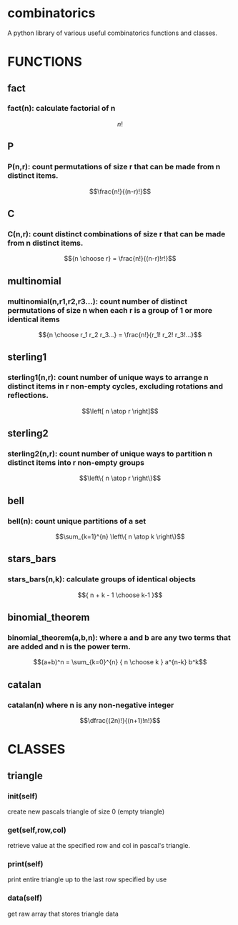 # combinatorics
A python library of various useful combinatorics functions and classes.
# FUNCTIONS
## fact
### fact(n): calculate factorial of n
```math
n!
```
## P
### P(n,r): count permutations of size r that can be made from n distinct items.
```math
\frac{n!}{(n-r)!}
```
## C
### C(n,r): count distinct combinations of size r that can be made from n distinct items.
```math
{n \choose r} = \frac{n!}{(n-r)!r!}
```
## multinomial
### multinomial(n,r1,r2,r3...): count number of distinct permutations of size n when each r is a group of 1 or more identical items
```math
{n \choose r_1 r_2 r_3...} = \frac{n!}{r_1! r_2! r_3!...}
```
## sterling1
### sterling1(n,r): count number of unique ways to arrange n distinct items in r non-empty cycles, excluding rotations and reflections.
```math
\left[ n \atop r \right]
```
## sterling2
### sterling2(n,r): count number of unique ways to partition n distinct items into r non-empty groups
```math
\left\{ n \atop r \right\}
```
## bell
### bell(n): count unique partitions of a set
```math
\sum_{k=1}^{n} \left\{ n \atop k \right\}
```
## stars_bars
### stars_bars(n,k): calculate groups of identical objects
```math
{ n + k - 1 \choose k-1 }
```
## binomial_theorem
### binomial_theorem(a,b,n): where a and b are any two terms that are added and n is the power term.
```math
(a+b)^n = \sum_{k=0}^{n} { n \choose k } a^{n-k} b^k
```
## catalan
### catalan(n) where n is any non-negative integer
```math
\dfrac{(2n)!}{(n+1)!n!}
```
# CLASSES
## triangle
### __init__(self)
  create new pascals triangle of size 0 (empty triangle)
### get(self,row,col)
  retrieve value at the specified row and col in pascal's triangle.
### print(self) 
  print entire triangle up to the last row specified by use
### data(self)
  get raw array that stores triangle data
